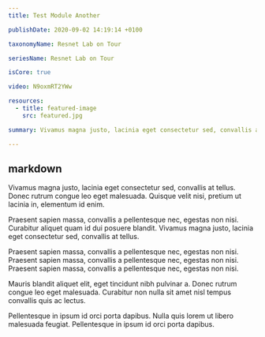 ```yaml
---
title: Test Module Another

publishDate: 2020-09-02 14:19:14 +0100

taxonomyName: Resnet Lab on Tour

seriesName: Resnet Lab on Tour

isCore: true

video: N9oxmRT2YWw

resources:
  - title: featured-image
    src: featured.jpg

summary: Vivamus magna justo, lacinia eget consectetur sed, convallis at tellus. Donec rutrum congue leo eget malesuada. Quisque velit nisi, pretium ut lacinia in, elementum id enim.

---
```

## markdown

Vivamus magna justo, lacinia eget consectetur sed, convallis at tellus. Donec rutrum congue leo eget malesuada. Quisque velit nisi, pretium ut lacinia in, elementum id enim.

Praesent sapien massa, convallis a pellentesque nec, egestas non nisi. Curabitur aliquet quam id dui posuere blandit. Vivamus magna justo, lacinia eget consectetur sed, convallis at tellus.

Praesent sapien massa, convallis a pellentesque nec, egestas non nisi. Praesent sapien massa, convallis a pellentesque nec, egestas non nisi. Praesent sapien massa, convallis a pellentesque nec, egestas non nisi.

Mauris blandit aliquet elit, eget tincidunt nibh pulvinar a. Donec rutrum congue leo eget malesuada. Curabitur non nulla sit amet nisl tempus convallis quis ac lectus.

Pellentesque in ipsum id orci porta dapibus. Nulla quis lorem ut libero malesuada feugiat. Pellentesque in ipsum id orci porta dapibus.